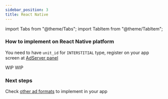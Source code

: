 ```yaml
---
sidebar_position: 3
title: React Native
---
```


import Tabs from "@theme/Tabs";
import TabItem from "@theme/TabItem";

### How to implement on React Native platform

You need to have `unit_id` for `INTERSTITIAL` type, register on your app screen at [AdServer panel](https://adserver.adgrowth.com/mfe-apps/apps)

<Tabs>
  <TabItem value="typescript" label="Typescript" default>
    WIP
  </TabItem>
  <TabItem value="javascript" label="Javascript">
    WIP
  </TabItem>
</Tabs>

### Next steps

Check [other ad formats](../../usage) to implement in your app
